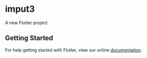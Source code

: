 # imput3

A new Flutter project.

## Getting Started

For help getting started with Flutter, view our online
[documentation](https://flutter.io/).
